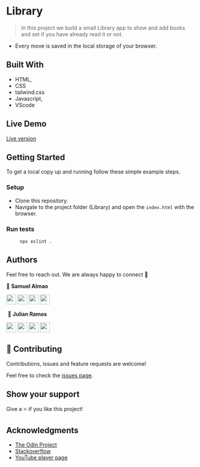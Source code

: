 # Library

> In this project we build a small Library app to show and add books and set if you have already read it or not. 
  ​
- Every move is saved in the local storage of your browser.

## Built With

- HTML,
- CSS
- tailwind.css
- Javascript,
- VScode

## Live Demo

<a href= "" target="_blank">Live version</a>

## Getting Started

To get a local copy up and running follow these simple example steps.

### Setup

- Clone this repository.
- Navigate to the project folder (Library) and open the `index.html` with the browser.

### Run tests

```
     npx eslint .
```

## Authors

Feel free to reach out. We are always happy to connect :slightly_smiling_face:

👤 **Samuel Almao**

[<code><img height="26" src="https://cdn.iconscout.com/icon/free/png-256/github-153-675523.png"></code>](https://github.com/SigmaSam)
[<code><img height="26" src="https://upload.wikimedia.org/wikipedia/sco/thumb/9/9f/Twitter_bird_logo_2012.svg/1200px-Twitter_bird_logo_2012.svg.png"></code>](https://twitter.com/DungeonSam)
[<code><img height="26" src="https://upload.wikimedia.org/wikipedia/commons/thumb/c/c9/Linkedin.svg/1200px-Linkedin.svg.png"></code>](https://www.linkedin.com/in/samuel-almao/)
[<code><img height="26" src="https://upload.wikimedia.org/wikipedia/commons/a/ab/Gmail_Icon.svg"></code>](mailto:samuelalmaoherrera@gmail.com)

​
👤 **Julian Ramos**
​

[<code><img height="26" src="https://cdn.iconscout.com/icon/free/png-256/github-153-675523.png"></code>](https://github.com/julian3493)
[<code><img height="26" src="https://upload.wikimedia.org/wikipedia/sco/thumb/9/9f/Twitter_bird_logo_2012.svg/1200px-Twitter_bird_logo_2012.svg.png"></code>](https://twitter.com/)
[<code><img height="26" src="https://upload.wikimedia.org/wikipedia/commons/thumb/c/c9/Linkedin.svg/1200px-Linkedin.svg.png"></code>](https://www.linkedin.com/in/)
[<code><img height="26" src="https://upload.wikimedia.org/wikipedia/commons/a/ab/Gmail_Icon.svg"></code>](mailto:)

## 🤝 Contributing

Contributions, issues and feature requests are welcome!

Feel free to check the <a href="https://github.com/emasdev/Library/issues"> issues page</a>.

## Show your support

Give a ⭐️ if you like this project!

## Acknowledgments

- <a href="https://www.theodinproject.com/" target="_blank">The Odin Project</a>
- <a href="https://www.stackoverflow.com/" target="_blank">Stackoverflow</a>
- <a href="https://youtube.com/" target="_blank">YouTube player page</a>
